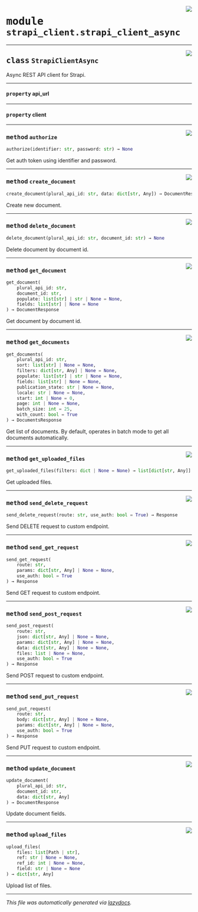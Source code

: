 <!-- markdownlint-disable -->

<a href="../src/strapi_client/strapi_client_async.py#L0"><img align="right" style="float:right;" src="https://img.shields.io/badge/-source-cccccc?style=flat-square"></a>

# <kbd>module</kbd> `strapi_client.strapi_client_async`






---

<a href="../src/strapi_client/strapi_client_async.py#L12"><img align="right" style="float:right;" src="https://img.shields.io/badge/-source-cccccc?style=flat-square"></a>

## <kbd>class</kbd> `StrapiClientAsync`
Async REST API client for Strapi. 


---

#### <kbd>property</kbd> api_url





---

#### <kbd>property</kbd> client







---

<a href="../src/strapi_client/strapi_client_async.py#L32"><img align="right" style="float:right;" src="https://img.shields.io/badge/-source-cccccc?style=flat-square"></a>

### <kbd>method</kbd> `authorize`

```python
authorize(identifier: str, password: str) → None
```

Get auth token using identifier and password. 

---

<a href="../src/strapi_client/strapi_client_async.py#L105"><img align="right" style="float:right;" src="https://img.shields.io/badge/-source-cccccc?style=flat-square"></a>

### <kbd>method</kbd> `create_document`

```python
create_document(plural_api_id: str, data: dict[str, Any]) → DocumentResponse
```

Create new document. 

---

<a href="../src/strapi_client/strapi_client_async.py#L125"><img align="right" style="float:right;" src="https://img.shields.io/badge/-source-cccccc?style=flat-square"></a>

### <kbd>method</kbd> `delete_document`

```python
delete_document(plural_api_id: str, document_id: str) → None
```

Delete document by document id. 

---

<a href="../src/strapi_client/strapi_client_async.py#L45"><img align="right" style="float:right;" src="https://img.shields.io/badge/-source-cccccc?style=flat-square"></a>

### <kbd>method</kbd> `get_document`

```python
get_document(
    plural_api_id: str,
    document_id: str,
    populate: list[str] | str | None = None,
    fields: list[str] | None = None
) → DocumentResponse
```

Get document by document id. 

---

<a href="../src/strapi_client/strapi_client_async.py#L60"><img align="right" style="float:right;" src="https://img.shields.io/badge/-source-cccccc?style=flat-square"></a>

### <kbd>method</kbd> `get_documents`

```python
get_documents(
    plural_api_id: str,
    sort: list[str] | None = None,
    filters: dict[str, Any] | None = None,
    populate: list[str] | str | None = None,
    fields: list[str] | None = None,
    publication_state: str | None = None,
    locale: str | None = None,
    start: int | None = 0,
    page: int | None = None,
    batch_size: int = 25,
    with_count: bool = True
) → DocumentsResponse
```

Get list of documents. By default, operates in batch mode to get all documents automatically. 

---

<a href="../src/strapi_client/strapi_client_async.py#L216"><img align="right" style="float:right;" src="https://img.shields.io/badge/-source-cccccc?style=flat-square"></a>

### <kbd>method</kbd> `get_uploaded_files`

```python
get_uploaded_files(filters: dict | None = None) → list[dict[str, Any]]
```

Get uploaded files. 

---

<a href="../src/strapi_client/strapi_client_async.py#L184"><img align="right" style="float:right;" src="https://img.shields.io/badge/-source-cccccc?style=flat-square"></a>

### <kbd>method</kbd> `send_delete_request`

```python
send_delete_request(route: str, use_auth: bool = True) → Response
```

Send DELETE request to custom endpoint. 

---

<a href="../src/strapi_client/strapi_client_async.py#L131"><img align="right" style="float:right;" src="https://img.shields.io/badge/-source-cccccc?style=flat-square"></a>

### <kbd>method</kbd> `send_get_request`

```python
send_get_request(
    route: str,
    params: dict[str, Any] | None = None,
    use_auth: bool = True
) → Response
```

Send GET request to custom endpoint. 

---

<a href="../src/strapi_client/strapi_client_async.py#L163"><img align="right" style="float:right;" src="https://img.shields.io/badge/-source-cccccc?style=flat-square"></a>

### <kbd>method</kbd> `send_post_request`

```python
send_post_request(
    route: str,
    json: dict[str, Any] | None = None,
    params: dict[str, Any] | None = None,
    data: dict[str, Any] | None = None,
    files: list | None = None,
    use_auth: bool = True
) → Response
```

Send POST request to custom endpoint. 

---

<a href="../src/strapi_client/strapi_client_async.py#L146"><img align="right" style="float:right;" src="https://img.shields.io/badge/-source-cccccc?style=flat-square"></a>

### <kbd>method</kbd> `send_put_request`

```python
send_put_request(
    route: str,
    body: dict[str, Any] | None = None,
    params: dict[str, Any] | None = None,
    use_auth: bool = True
) → Response
```

Send PUT request to custom endpoint. 

---

<a href="../src/strapi_client/strapi_client_async.py#L115"><img align="right" style="float:right;" src="https://img.shields.io/badge/-source-cccccc?style=flat-square"></a>

### <kbd>method</kbd> `update_document`

```python
update_document(
    plural_api_id: str,
    document_id: str,
    data: dict[str, Any]
) → DocumentResponse
```

Update document fields. 

---

<a href="../src/strapi_client/strapi_client_async.py#L193"><img align="right" style="float:right;" src="https://img.shields.io/badge/-source-cccccc?style=flat-square"></a>

### <kbd>method</kbd> `upload_files`

```python
upload_files(
    files: list[Path | str],
    ref: str | None = None,
    ref_id: int | None = None,
    field: str | None = None
) → dict[str, Any]
```

Upload list of files. 




---

_This file was automatically generated via [lazydocs](https://github.com/ml-tooling/lazydocs)._
